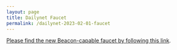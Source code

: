 ```yaml
---
layout: page
title: Dailynet Faucet
permalink: /dailynet-2023-02-01-faucet
---
```


[Please find the new Beacon-capable faucet by following this link](https://faucet.dailynet-2023-02-01.teztnets.xyz).
